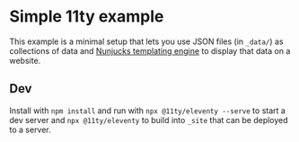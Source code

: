 # Simple 11ty example

This example is a minimal setup that lets you use JSON files (in `_data/`) as collections of data and [Nunjucks templating engine](https://mozilla.github.io/nunjucks/) to display that data on a website.

## Dev

Install with `npm install` and run with `npx @11ty/eleventy --serve` to start a dev server and `npx @11ty/eleventy` to build into `_site` that can be deployed to a server.